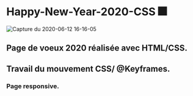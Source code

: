 # Happy-New-Year-2020-CSS 🎆
![Capture du 2020-06-12 16-16-05](https://user-images.githubusercontent.com/55487019/84512308-155bdd00-acc8-11ea-939d-35714618f359.png)
## Page de voeux 2020 réalisée avec HTML/CSS.
## Travail du mouvement CSS/ @Keyframes.
### Page responsive.
